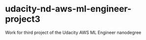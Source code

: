 # udacity-nd-aws-ml-engineer-project3
Work for third project of the Udacity AWS ML Engineer nanodegree
